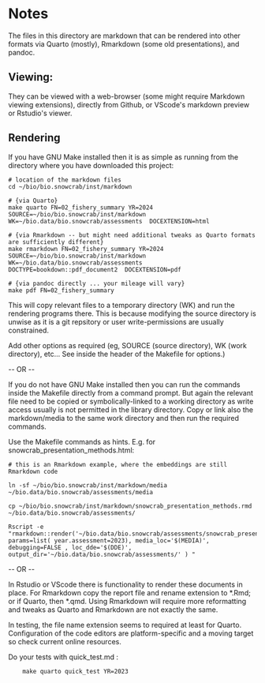# Notes

The files in this directory are markdown that can be rendered into other formats via Quarto (mostly), Rmarkdown (some old presentations), and pandoc. 

## Viewing:

They can be viewed with a web-browser (some might require Markdown viewing extensions), directly from Github, or VScode's markdown preview or Rstudio's viewer. 

## Rendering

If you have GNU Make installed then it is as simple as running from the  directory where you have downloaded this project: 

```shell
# location of the markdown files
cd ~/bio/bio.snowcrab/inst/markdown   

# {via Quarto}
make quarto FN=02_fishery_summary YR=2024 SOURCE=~/bio/bio.snowcrab/inst/markdown WK=~/bio.data/bio.snowcrab/assessments  DOCEXTENSION=html 

# {via Rmarkdown -- but might need additional tweaks as Quarto formats are sufficiently different}
make rmarkdown FN=02_fishery_summary YR=2024 SOURCE=~/bio/bio.snowcrab/inst/markdown WK=~/bio.data/bio.snowcrab/assessments  DOCTYPE=bookdown::pdf_document2  DOCEXTENSION=pdf 

# {via pandoc directly ... your mileage will vary}
make pdf FN=02_fishery_summary  

```

This will copy relevant files to a temporary directory (WK) and run the rendering programs there. This is because modifying the source directory is unwise as it is a git repsitory or user write-permissions are usually constrained. 

Add other options as required (eg, SOURCE (source directory), WK (work directory), etc... See inside the header of the Makefile for options.)

-- OR --

If you do not have GNU Make installed then you can run the commands inside the Makefile directly from a command prompt. But again the relevant file need to be copied or symbolically-linked to a working directory as write access usually is not permitted in the library directory. Copy or link also the markdown/media to the same work directory and then run the required commands. 

Use the Makefile commands as hints. E.g. for snowcrab_presentation_methods.html:

```shell
# this is an Rmarkdown example, where the embeddings are still Rmarkdown code

ln -sf ~/bio/bio.snowcrab/inst/markdown/media ~/bio.data/bio.snowcrab/assessments/media

cp ~/bio/bio.snowcrab/inst/markdown/snowcrab_presentation_methods.rmd ~/bio.data/bio.snowcrab/assessments/

Rscript -e "rmarkdown::render('~/bio.data/bio.snowcrab/assessments/snowcrab_presentation_methods.rmd', params=list( year.assessment=2023), media_loc='$(MEDIA)', debugging=FALSE , loc_dde='$(DDE)', output_dir='~/bio.data/bio.snowcrab/assessments/' ) " 
```

-- OR -- 

In Rstudio or VScode there is functionality to render these documents in place. For Rmarkdown copy the report file and rename extension to *.Rmd; or if Quarto, then *.qmd. Using Rmarkdown will require more reformatting and tweaks as Quarto and Rmarkdown are not exactly the same.

In testing, the file name extension seems to required at least for Quarto. Configuration of the code editors are platform-specific and a moving target so check current online resources. 

Do your tests with quick_test.md : 

```
	make quarto quick_test YR=2023 
```



